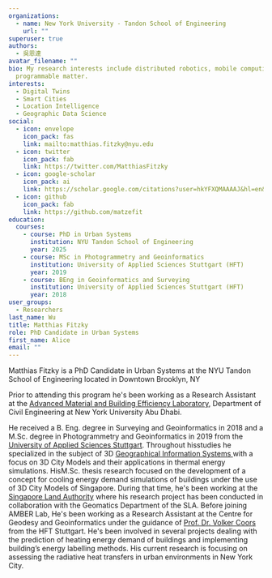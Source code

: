 ```yaml
---
organizations:
  - name: New York University - Tandon School of Engineering
    url: ""
superuser: true
authors:
  - 吳恩達
avatar_filename: ""
bio: My research interests include distributed robotics, mobile computing and
  programmable matter.
interests:
  - Digital Twins
  - Smart Cities
  - Location Intelligence
  - Geographic Data Science
social:
  - icon: envelope
    icon_pack: fas
    link: mailto:matthias.fitzky@nyu.edu
  - icon: twitter
    icon_pack: fab
    link: https://twitter.com/MatthiasFitzky
  - icon: google-scholar
    icon_pack: ai
    link: https://scholar.google.com/citations?user=hkYFXQMAAAAJ&hl=en&oi=ao
  - icon: github
    icon_pack: fab
    link: https://github.com/matzefit
education:
  courses:
    - course: PhD in Urban Systems
      institution: NYU Tandon School of Engineering
      year: 2025
    - course: MSc in Photogrammetry and Geoinformatics
      institution: University of Applied Sciences Stuttgart (HFT)
      year: 2019
    - course: BEng in Geoinformatics and Surveying
      institution: University of Applied Sciences Stuttgart (HFT)
      year: 2018
user_groups:
  - Researchers
last_name: Wu
title: Matthias Fitzky
role: PhD Candidate in Urban Systems
first_name: Alice
email: ""
---
```

Matthias Fitzky is a PhD Candidate in Urban Systems at the NYU Tandon School of Engineering located in Downtown Brooklyn, NY

Prior to attending this program he's been working as a Research Assistant at the [Advanced Material and Building Efficiency Laboratory](https://nyuad.nyu.edu/en/research/centers-labs-and-projects/amber-lab.html), Department of Civil Engineering at New York University Abu Dhabi.

He received a B. Eng. degree in Surveying and Geoinformatics in 2018 and a M.Sc. degree in Photogrammetry and Geoinformatics in 2019 from the [University of Applied Sciences Stuttgart](https://www.hft-stuttgart.de). Throughout hisstudies he specialized in the subject of 3D [Geographical Information Systems ](https://en.wikipedia.org/wiki/Geographic_information_system) with a focus on 3D City Models and their applications in thermal energy simulations. HisM.Sc. thesis research focused on the development of a concept for cooling energy demand simulations of buildings under the use of 3D City Models of Singapore. During that time, he's been working at the [Singapore Land Authority](https://www.sla.gov.sg/) where his research project has been conducted in collaboration with the Geomatics Department of the SLA. Before joining AMBER Lab, He's been working as a Research Assistant at the Centre for Geodesy and Geoinformatics under the guidance of [Prof. Dr. Volker Coors](https://coors-online.de/) from the HFT Stuttgart. He's been involved in several projects dealing with the prediction of heating energy demand of buildings and implementing building’s energy labelling methods. His current research is focusing on assessing the radiative heat transfers in urban environments in New York City.